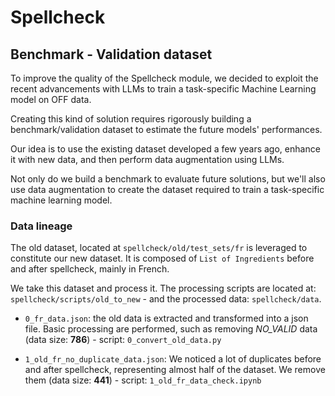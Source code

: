# Spellcheck


## Benchmark - Validation dataset

To improve the quality of the Spellcheck module, we decided to exploit the recent advancements with LLMs to train a task-specific Machine Learning model on OFF data. 

Creating this kind of solution requires rigorously building a benchmark/validation dataset to estimate the future models' performances. 

Our idea is to use the existing dataset developed a few years ago, enhance it with new data, and then perform data augmentation using LLMs.

Not only do we build a benchmark to evaluate future solutions, but we'll also use data augmentation to create the dataset required to train a task-specific machine learning model.

### Data lineage

The old dataset, located at `spellcheck/old/test_sets/fr` is leveraged to constitute our new dataset. It is composed of `List of Ingredients` before and after spellcheck, mainly in French.

We take this dataset and process it. 
The processing scripts are located at: `spellcheck/scripts/old_to_new` - and the processed data: `spellcheck/data`.

* `0_fr_data.json`: the old data is extracted and transformed into a json file.  Basic processing are performed, such as removing *NO_VALID* data (data size: **786**) - script: `0_convert_old_data.py`

* `1_old_fr_no_duplicate_data.json`: We noticed a lot of duplicates before and after spellcheck, representing almost half of the dataset. We remove them (data size: **441**) - script: `1_old_fr_data_check.ipynb`